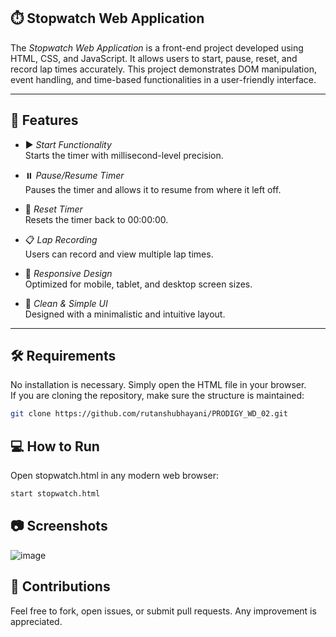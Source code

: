 ## ⏱️ Stopwatch Web Application

The *Stopwatch Web Application* is a front-end project developed using HTML, CSS, and JavaScript. It allows users to start, pause, reset, and record lap times accurately. This project demonstrates DOM manipulation, event handling, and time-based functionalities in a user-friendly interface.

---

## 🚀 Features

- ▶️ *Start Functionality*  
  Starts the timer with millisecond-level precision.

- ⏸️ *Pause/Resume Timer*  
  Pauses the timer and allows it to resume from where it left off.

- 🔁 *Reset Timer*  
  Resets the timer back to 00:00:00.

- 📋 *Lap Recording*  
  Users can record and view multiple lap times.

- 📱 *Responsive Design*  
  Optimized for mobile, tablet, and desktop screen sizes.

- 🎨 *Clean & Simple UI*  
  Designed with a minimalistic and intuitive layout.

---

## 🛠️ Requirements

No installation is necessary. Simply open the HTML file in your browser.  
If you are cloning the repository, make sure the structure is maintained:

```bash
git clone https://github.com/rutanshubhayani/PRODIGY_WD_02.git
```

## 💻 How to Run


Open stopwatch.html in any modern web browser:
```bash
start stopwatch.html
```

## 📷 Screenshots

![image](https://github.com/user-attachments/assets/09ce0f5c-0e41-4ebc-9a75-4f67f41b6944)


## 🤝 Contributions

Feel free to fork, open issues, or submit pull requests. Any improvement is appreciated.
